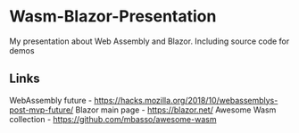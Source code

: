 # Wasm-Blazor-Presentation
My presentation about Web Assembly and Blazor. Including source code for demos

## Links
WebAssembly future - https://hacks.mozilla.org/2018/10/webassemblys-post-mvp-future/
Blazor main page - https://blazor.net/ 
Awesome Wasm collection - https://github.com/mbasso/awesome-wasm
